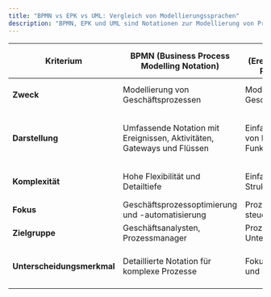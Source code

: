 ```yaml
---
title: "BPMN vs EPK vs UML: Vergleich von Modellierungssprachen"
description: "BPMN, EPK und UML sind Notationen zur Modellierung von Prozessen und Systemen. BPMN fokussiert auf Geschäftsprozesse mit hoher Flexibilität, EPK auf einfache Abläufe und UML auf Softwarearchitektur. Der Vergleich zeigt Unterschiede in Zweck, Darstellung und Zielgruppe."
---
```


| **Kriterium**              | **BPMN (Business Process Modelling Notation)**                         | **EPK (Ereignisgesteuerte Prozesskette)**           | **UML (Unified Modeling Language)**                                     |
| -------------------------- | ---------------------------------------------------------------------- | --------------------------------------------------- | ----------------------------------------------------------------------- |
| **Zweck**                  | Modellierung von Geschäftsprozessen                                    | Modellierung von Geschäftsprozessen                 | Modellierung von Software- und Systemdesign                             |
| **Darstellung**            | Umfassende Notation mit Ereignissen, Aktivitäten, Gateways und Flüssen | Einfache Darstellung von Ereignissen und Funktionen | Vielfältige Diagrammtypen (z. B. Aktivitätsdiagramme, Klassendiagramme) |
| **Komplexität**            | Hohe Flexibilität und Detailtiefe                                      | Einfachere, lineare Struktur                        | Breite der Modellierung, kann komplex sein                              |
| **Fokus**                  | Geschäftsprozessoptimierung und -automatisierung                       | Prozessabläufe und -steuerung                       | Softwarearchitektur und -design                                         |
| **Zielgruppe**             | Geschäftsanalysten, Prozessmanager                                     | Prozessmanager, Unternehmensberater                 | Softwareentwickler, Architekten                                         |
| **Unterscheidungsmerkmal** | Detaillierte Notation für komplexe Prozesse                            | Fokus auf Ereignisse und Funktionen                 | Breiter gefasst, nicht speziell auf Geschäftsprozesse ausgerichtet      |
